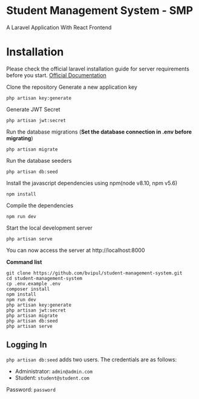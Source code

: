 
# Student Management System - SMP
A Laravel Application With React Frontend


# Installation

Please check the official laravel installation guide for server requirements before you start. [Official Documentation](https://laravel.com/docs/5.6/installation#installation)


Clone the repository
Generate a new application key

    php artisan key:generate

Generate JWT Secret

    php artisan jwt:secret

Run the database migrations (**Set the database connection in .env before migrating**)

    php artisan migrate

Run the database seeders

    php artisan db:seed

Install the javascript dependencies using npm(node v8.10, npm v5.6)

    npm install

Compile the dependencies

    npm run dev
   
Start the local development server

    php artisan serve

You can now access the server at http://localhost:8000

**Command list**

    git clone https://github.com/bvipul/student-management-system.git
    cd student-management-system
    cp .env.example .env
    composer install
    npm install
    npm run dev
    php artisan key:generate
    php artisan jwt:secret
    php artisan migrate
    php artisan db:seed
    php artisan serve

## Logging In

`php artisan db:seed` adds two users. The credentials are as follows:

* Administrator: `admin@admin.com`
* Student: `student@student.com`

Password: `password`
